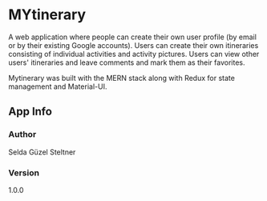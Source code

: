 # MYtinerary
A web application where people can create their own user profile (by email or by their existing Google accounts). 
Users can create their own itineraries consisting of individual activities and activity pictures.
Users can view other users' itineraries and leave comments and mark them as their favorites.

Mytinerary was built with the MERN stack along with Redux for state management and Material-UI.

## App Info

### Author
Selda Güzel Steltner

### Version
1.0.0
